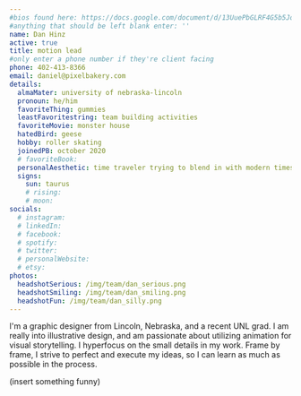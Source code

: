 ```yaml
---
#bios found here: https://docs.google.com/document/d/13UuePbGLRF4G5b5JoEe2Vua3NukZ1-QwRW4Oisnd8lI/edit#
#anything that should be left blank enter: ''
name: Dan Hinz
active: true
title: motion lead
#only enter a phone number if they're client facing
phone: 402-413-8366
email: daniel@pixelbakery.com
details:
  almaMater: university of nebraska-lincoln
  pronoun: he/him
  favoriteThing: gummies
  leastFavoritestring: team building activities
  favoriteMovie: monster house
  hatedBird: geese
  hobby: roller skating
  joinedPB: october 2020
  # favoriteBook: 
  personalAesthetic: time traveler trying to blend in with modern times
  signs:
    sun: taurus
    # rising: 
    # moon: 
socials:
  # instagram: 
  # linkedIn: 
  # facebook: 
  # spotify: 
  # twitter: 
  # personalWebsite: 
  # etsy: 
photos:
  headshotSerious: /img/team/dan_serious.png
  headshotSmiling: /img/team/dan_smiling.png
  headshotFun: /img/team/dan_silly.png
---
```

I'm a graphic designer from Lincoln, Nebraska, and a recent UNL grad. I am really into illustrative design, and am passionate about utilizing animation for visual storytelling. I hyperfocus on the small details in my work. Frame by frame, I strive to perfect and execute my ideas, so I can learn as much as possible in the process.

(insert something funny)
